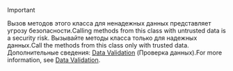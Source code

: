 > [!IMPORTANT]
> <span data-ttu-id="b66eb-101">Вызов методов этого класса для ненадежных данных представляет угрозу безопасности.</span><span class="sxs-lookup"><span data-stu-id="b66eb-101">Calling methods from this class with untrusted data is a security risk.</span></span> <span data-ttu-id="b66eb-102">Вызывайте методы класса только для надежных данных.</span><span class="sxs-lookup"><span data-stu-id="b66eb-102">Call the methods from this class only with trusted data.</span></span> <span data-ttu-id="b66eb-103">Дополнительные сведения: [Data Validation](https://www.owasp.org/index.php/Data_Validation) (Проверка данных).</span><span class="sxs-lookup"><span data-stu-id="b66eb-103">For more information, see [Data Validation](https://www.owasp.org/index.php/Data_Validation).</span></span>